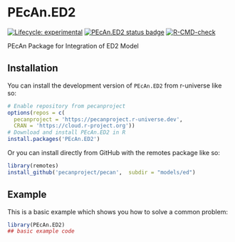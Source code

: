# PEcAn.ED2

<!-- badges: start -->

[![Lifecycle: experimental](https://img.shields.io/badge/lifecycle-experimental-orange.svg)](https://lifecycle.r-lib.org/articles/stages.html#experimental) 
[![PEcAn.ED2 status badge](https://pecanproject.r-universe.dev/badges/PEcAn.ED2)](https://pecanproject.r-universe.dev/PEcAn.ED2)
[![R-CMD-check](https://github.com/Aariq/pecan_ed2/actions/workflows/R-CMD-check.yaml/badge.svg)](https://github.com/Aariq/pecan_ed2/actions/workflows/R-CMD-check.yaml)
<!-- badges: end -->

PEcAn Package for Integration of ED2 Model

## Installation

You can install the development version of `PEcAn.ED2` from r-universe like so:

``` r
# Enable repository from pecanproject
options(repos = c(
  pecanproject = 'https://pecanproject.r-universe.dev',
  CRAN = 'https://cloud.r-project.org'))
# Download and install PEcAn.ED2 in R
install.packages('PEcAn.ED2')
```

Or you can install directly from GitHub with the remotes package like so:

``` r
library(remotes)
install_github('pecanproject/pecan',  subdir = "models/ed")
```

## Example

This is a basic example which shows you how to solve a common problem:

``` r
library(PEcAn.ED2)
## basic example code
```

